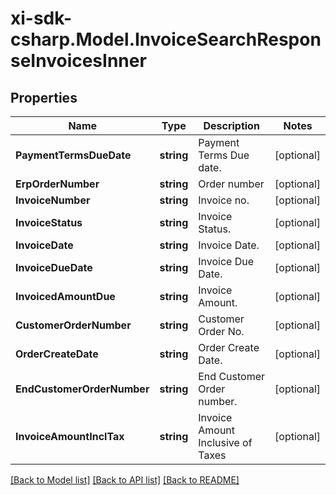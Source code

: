 # xi-sdk-csharp.Model.InvoiceSearchResponseInvoicesInner

## Properties

Name | Type | Description | Notes
------------ | ------------- | ------------- | -------------
**PaymentTermsDueDate** | **string** | Payment Terms Due date. | [optional] 
**ErpOrderNumber** | **string** | Order number | [optional] 
**InvoiceNumber** | **string** | Invoice no. | [optional] 
**InvoiceStatus** | **string** | Invoice Status. | [optional] 
**InvoiceDate** | **string** | Invoice Date. | [optional] 
**InvoiceDueDate** | **string** | Invoice Due Date. | [optional] 
**InvoicedAmountDue** | **string** | Invoice Amount. | [optional] 
**CustomerOrderNumber** | **string** | Customer Order No. | [optional] 
**OrderCreateDate** | **string** | Order Create Date. | [optional] 
**EndCustomerOrderNumber** | **string** | End Customer Order number. | [optional] 
**InvoiceAmountInclTax** | **string** | Invoice Amount Inclusive of Taxes | [optional] 

[[Back to Model list]](../README.md#documentation-for-models) [[Back to API list]](../README.md#documentation-for-api-endpoints) [[Back to README]](../README.md)

